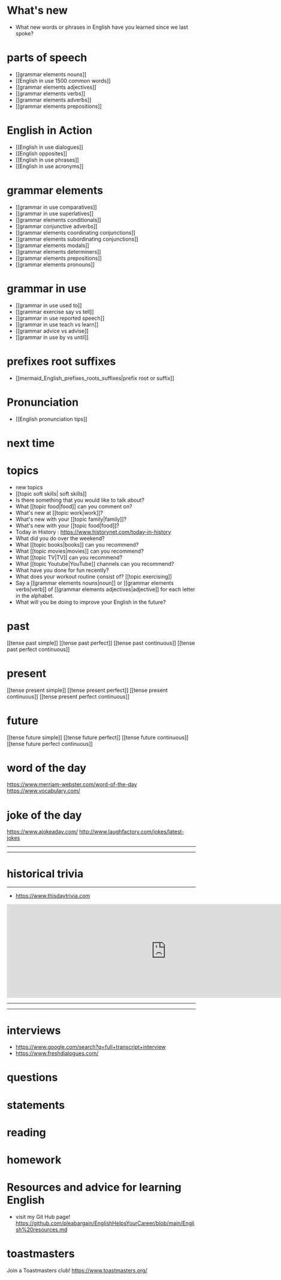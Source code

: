 # What's new
- What new words or phrases in English have you learned since we last spoke?
# parts of speech
-  [[grammar elements nouns]]
-  [[English in use 1500 common words]]
-  [[grammar elements adjectives]]
-  [[grammar elements verbs]]
-  [[grammar elements adverbs]]
-  [[grammar elements prepositions]]
	
# English in Action
-  [[English in use dialogues]]
-  [[English opposites]]
-  [[English in use phrases]]
 -  [[English in use acronyms]]


# grammar elements

-  [[grammar in use comparatives]]
-  [[grammar in use superlatives]]
-  [[grammar elements conditionals]]
-  [[grammar conjunctive adverbs]]
-  [[grammar elements coordinating conjunctions]]
-  [[grammar elements subordinating conjunctions]]
-  [[grammar elements modals]]
-  [[grammar elements determiners]]
-  [[grammar elements prepositions]]
-  [[grammar elements pronouns]]

# grammar in use
-  [[grammar in use used to]]
-  [[grammar exercise say vs tell]]
-  [[grammar in use  reported speech]]
-  [[grammar in use  teach vs learn]]
-  [[grammar advice vs advise]]
-  [[grammar in use by vs until]]


# prefixes root suffixes
-  [[mermaid_English_prefixes_roots_suffixes|prefix root or suffix]]
# Pronunciation
-  [[English pronunciation tips]]

# next time

# topics
- new topics
- [[topic soft skills| soft skills]]
- Is there something that you would like to talk about?
- What [[topic food|food]] can you comment on?
- What's new at [[topic work|work]]?
- What's new with your [[topic family|family]]?
- What's new with your [[topic food|food]]?
- Today in History : https://www.historynet.com/today-in-history
- What did you do over the weekend?
- What [[topic books|books]] can you recommend?
- What [[topic movies|movies]] can you recommend?
- What [[topic TV|TV]] can you recommend?
- What [[topic Youtube|YouTube]] channels can you recommend?
- What have you done for fun recently?
- What does your workout routine consist of? [[topic exercising]]
- Say a [[grammar elements nouns|noun]] or [[grammar elements verbs|verb]] of [[grammar elements adjectives|adjective]] for each letter in the alphabet.
- What will you be doing to improve your English in the future?


# past 
[[tense past simple]]
[[tense past perfect]]
[[tense past continuous]]
[[tense past perfect continuous]]
# present
[[tense present simple]]
[[tense present perfect]]
[[tense present continuous]]
[[tense present perfect continuous]]
# future
[[tense future simple]]
[[tense future perfect]]
[[tense future continuous]]
[[tense future perfect continuous]]

# word of the day
https://www.merriam-webster.com/word-of-the-day
https://www.vocabulary.com/

# joke of the day
https://www.ajokeaday.com/
http://www.laughfactory.com/jokes/latest-jokes

---


---

# historical trivia
---

- https://www.thisdaytrivia.com
<iframe
	border=0
	frameborder=0
	height=250
	width=850  
	src="https://www.thisdaytrivia.com">
</iframe>

---

---


# interviews
- https://www.google.com/search?q=full+transcript+interview
-  https://www.freshdialogues.com/


# questions

# statements

# reading



# homework


# Resources and advice for learning English
* visit my Git Hub page! https://github.com/pleabargain/EnglishHelpsYourCareer/blob/main/English%20resources.md

# toastmasters 
Join a Toastmasters club! 
https://www.toastmasters.org/
